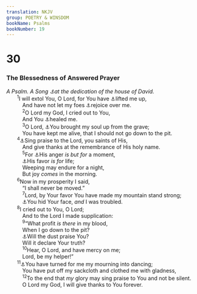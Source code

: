 ```yaml
---
translation: NKJV
group: POETRY & WINSDOM
bookName: Psalms 
bookNumber: 19
---
```


<div class="title"><h1>30</h1><h3>The Blessedness of Answered Prayer</h3><i>A Psalm. A Song <a data-toggle="tooltip" data-placement="bottom" title="Deut. 20:5">⚓</a>at the dedication of the house of David.</i></div>
<span class="verse thi_30_1">  <sup>1</sup>I will extol You, O Lord, for You have <a data-toggle="tooltip" data-placement="bottom" title="Ps. 28:9">⚓</a>lifted me up,<br/>   And have not let my foes <a data-toggle="tooltip" data-placement="bottom" title="Ps. 25:2">⚓</a>rejoice over me.<br/></span>
<span class="verse thi_30_2">   <sup>2</sup>O Lord my God, I cried out to You,<br/>   And You <a data-toggle="tooltip" data-placement="bottom" title="Ps. 6:2; 103:3; (Is. 53:5)">⚓</a>healed me.<br/></span>
<span class="verse thi_30_3">   <sup>3</sup>O Lord, <a data-toggle="tooltip" data-placement="bottom" title="Ps. 86:13">⚓</a>You brought my soul up from the grave;<br/>   You have kept me alive, that I should not go down to the pit.<br/></span>
<span class="verse thi_30_4">  <sup>4</sup><a data-toggle="tooltip" data-placement="bottom" title="Ps. 97:12">⚓</a>Sing praise to the Lord, you saints of His,<br/>   And give thanks at the remembrance of His holy name.<br/></span>
<span class="verse thi_30_5">   <sup>5</sup>For <a data-toggle="tooltip" data-placement="bottom" title="Ps. 103:9; Is. 26:20; 54:7, 8">⚓</a>His anger <i>is</i> <i>but</i> <i>for</i> a moment,<br/>   <a data-toggle="tooltip" data-placement="bottom" title="Ps. 63:3">⚓</a>His favor <i>is</i> <i>for</i> life;<br/>   Weeping may endure for a night,<br/>   But joy <i>comes</i> in the morning.<br/></span>
<span class="verse thi_30_6">  <sup>6</sup>Now in my prosperity I said,<br/>   “I shall never be moved.”<br/></span>
<span class="verse thi_30_7">   <sup>7</sup>Lord, by Your favor You have made my mountain stand strong;<br/>   <a data-toggle="tooltip" data-placement="bottom" title="(Deut. 31:17; Ps. 104:29; 143:7)">⚓</a>You hid Your face, <i>and</i> I was troubled.<br/></span>
<span class="verse thi_30_8">  <sup>8</sup>I cried out to You, O Lord;<br/>   And to the Lord I made supplication:<br/></span>
<span class="verse thi_30_9">   <sup>9</sup>“What profit <i>is</i> <i>there</i> in my blood,<br/>   When I go down to the pit?<br/>   <a data-toggle="tooltip" data-placement="bottom" title="(Ps. 6:5)">⚓</a>Will the dust praise You?<br/>   Will it declare Your truth?<br/></span>
<span class="verse thi_30_10">   <sup>10</sup>Hear, O Lord, and have mercy on me;<br/>   Lord, be my helper!”<br/></span>
<span class="verse thi_30_11">  <sup>11</sup><a data-toggle="tooltip" data-placement="bottom" title="Eccl. 3:4; Is. 61:3; Jer. 31:4">⚓</a>You have turned for me my mourning into dancing;<br/>   You have put off my sackcloth and clothed me with gladness,<br/></span>
<span class="verse thi_30_12">   <sup>12</sup>To the end that <i>my</i> glory may sing praise to You and not be silent.<br/>   O Lord my God, I will give thanks to You forever.<br/></span>
